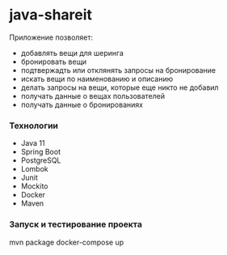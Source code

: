 # java-shareit
Приложение позволяет:
* добавлять вещи для шеринга
* бронировать вещи
* подтвержадть или отклянять запросы на бронирование
* искать вещи по наименованию и описанию
* делать запросы на вещи, которые еще никто не добавил
* получать данные о вещах пользователей 
* получать данные о бронированиях
  
### Технологии
  * Java 11
  * Spring Boot
  * PostgreSQL
  * Lombok
  * Junit
  * Mockito
  * Docker
  * Maven
  
### Запуск и тестирование проекта
mvn package
docker-compose up